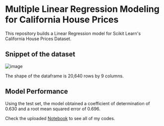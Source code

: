 # Multiple Linear Regression Modeling for California House Prices 
This repository builds a Linear Regression model for Scikit Learn's California House Prices Dataset. 

## Snippet of the dataset
![image](https://github.com/marvin-rubia/Multi-Linear-Regression-House-Prices/assets/140475770/2fd1a2e2-61c2-4e32-95b1-5bb75aa84a20)

The shape of the dataframe is 20,640 rows by 9 columns. 

## Model Performance 
Using the test set, the model obtained a coefficient of determination of 0.630 and a root mean squared error of 0.696. 

Check the uploaded [Notebook](https://github.com/marvin-rubia/Multi-Linear-Regression-House-Prices/blob/main/Multiple_Linear_Regression_with_California_House_Prices_Dataset_.ipynb) to see all of my codes. 
